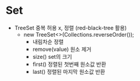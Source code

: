 # Set

- TreeSet 중복 허용 x, 정렬 (red-black-tree 활용)
  - new TreeSet<>(Collections.reverseOrder());
    - 내림차순 정렬
    - remove(value) 원소 제거
    - size() set의 크기
    - first() 정렬된 첫번째 원소값 반환
    - last() 정렬된 마지막 원소값 반환